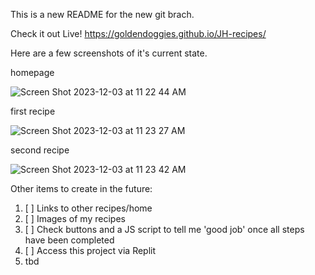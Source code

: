 This is a new README for the new git brach.



Check it out Live!
https://goldendoggies.github.io/JH-recipes/


Here are a few screenshots of it's current state.

homepage

![Screen Shot 2023-12-03 at 11 22 44 AM](https://github.com/goldendoggies/JH-recipes/assets/95260164/bcd3b31e-307f-431d-b5fc-fe160e07be7d)

first recipe

![Screen Shot 2023-12-03 at 11 23 27 AM](https://github.com/goldendoggies/JH-recipes/assets/95260164/557dcab6-c8c3-4dd5-9278-4cf6969f94b2)

second recipe

![Screen Shot 2023-12-03 at 11 23 42 AM](https://github.com/goldendoggies/JH-recipes/assets/95260164/76eb5320-3a41-4496-ae09-c322cb919e88)



Other items to create in the future:

1. [ ] Links to other recipes/home
2. [ ] Images of my recipes
3. [ ] Check buttons and a JS script to tell me 'good job' once all steps have been  completed
4. [ ] Access this project via Replit
5.  tbd

